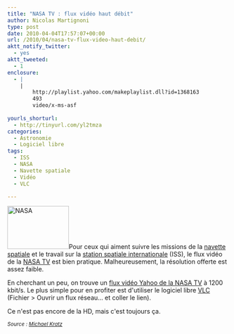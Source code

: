 ```yaml
---
title: "NASA TV : flux vidéo haut débit"
author: Nicolas Martignoni
type: post
date: 2010-04-04T17:57:07+00:00
url: /2010/04/nasa-tv-flux-video-haut-debit/
aktt_notify_twitter:
  - yes
aktt_tweeted:
  - 1
enclosure:
  - |
    |
        http://playlist.yahoo.com/makeplaylist.dll?id=1368163
        493
        video/x-ms-asf
        
yourls_shorturl:
  - http://tinyurl.com/yl2tmza
categories:
  - Astronomie
  - Logiciel libre
tags:
  - ISS
  - NASA
  - Navette spatiale
  - Vidéo
  - VLC

---
```

[<img class="alignright size-full wp-image-472" title="nasa_logo" src="https://blog.martignoni.net/wp-content/uploads/2010/04/nasa_logo.gif" alt="NASA" width="140" height="98" />][1]Pour ceux qui aiment suivre les missions de la [navette spatiale][2] et le travail sur la [station spatiale internationale][3] (ISS), le flux vidéo de la [NASA TV][4] est bien pratique. Malheureusement, la résolution offerte est assez faible.

En cherchant un peu, on trouve un [flux vidéo Yahoo de la NASA TV][5] à 1200 kbit/s. Le plus simple pour en profiter est d'utiliser le logiciel libre [VLC][6] (Fichier > Ouvrir un flux réseau&#8230; et coller le lien).

Ce n'est pas encore de la HD, mais c'est toujours ça.

_<small>Source : <a href="http://www.michaelkratz.com/2007/10/31/high-bitrate-nasa-tv-stream/">Michael Kratz</a></small>_

 [1]: http://www.nasa.gov/
 [2]: http://www.nasa.gov/mission_pages/shuttle/main/index.html
 [3]: https://blog.martignoni.net/2009/07/etonnante-photo-de-liss-et-endeavour/
 [4]: http://www.nasa.gov/ntv
 [5]: http://playlist.yahoo.com/makeplaylist.dll?id=1368163
 [6]: http://www.videolan.org/vlc/
